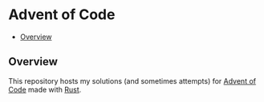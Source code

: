 # Advent of Code

- [Overview](#overview)

## Overview

This repository hosts my solutions (and sometimes attempts) for
[Advent of Code](https://adventofcode.com/) made with [Rust](https://www.rust-lang.org/).
